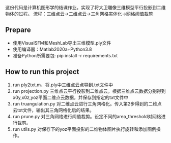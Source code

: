 这份代码是计算机图形学的结课作业。实现了将大卫雕像三维模型平行投影到二维物体的过程。
流程：三维点云->二维点云->三角网格实体化->网格阈值裁剪

## Prepare

* 使用VisualSFM和MeshLab导出三维模型.ply文件
* 使用编译器：Matlab2020a+Python3.8
* 准备Python所需要包: pip install -r requirements.txt

## How to run this project

1. run ply2txt.m，将.ply中三维点云点导到.txt文件中
2. run projection.py 三维点云平行投影到二维点云。根据三维点云数据分别得到x0y,x0z,yoz平面二维点云数据，并保存到指定的txt文件中
3. run truangulation.py 对二维点云进行三角网格化。传入第2步得到的二维点云txt文件，输出其三角网格化后的结果。
4. run prune.py 对三角网格进行阈值裁剪。设定不同的area_threshold对网格进行裁剪。
5. run utils.py 对保存下的yoz平面投影的二维物体图片执行旋转和添加图例操作。